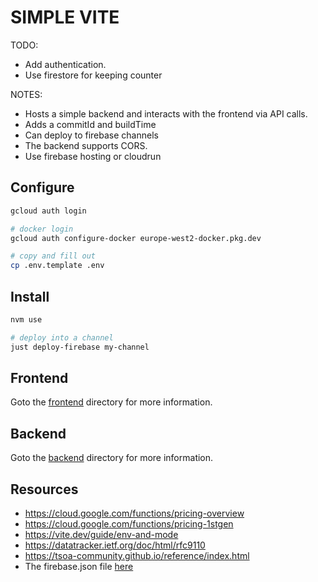 # SIMPLE VITE

TODO:

* Add authentication.
* Use firestore for keeping counter

NOTES:

* Hosts a simple backend and interacts with the frontend via API calls.
* Adds a commitId and buildTime
* Can deploy to firebase channels
* The backend supports CORS.
* Use firebase hosting or cloudrun

## Configure

```sh
gcloud auth login

# docker login
gcloud auth configure-docker europe-west2-docker.pkg.dev

# copy and fill out
cp .env.template .env
```

## Install

```sh
nvm use

# deploy into a channel
just deploy-firebase my-channel
```

## Frontend

Goto the [frontend](./frontend/README.md) directory for more information.

## Backend

Goto the [backend](./backend/README.md) directory for more information.

## Resources

* https://cloud.google.com/functions/pricing-overview
* https://cloud.google.com/functions/pricing-1stgen
* https://vite.dev/guide/env-and-mode
* https://datatracker.ietf.org/doc/html/rfc9110
* https://tsoa-community.github.io/reference/index.html
* The firebase.json file [here](https://firebase.google.com/docs/cli#the_firebasejson_file)
